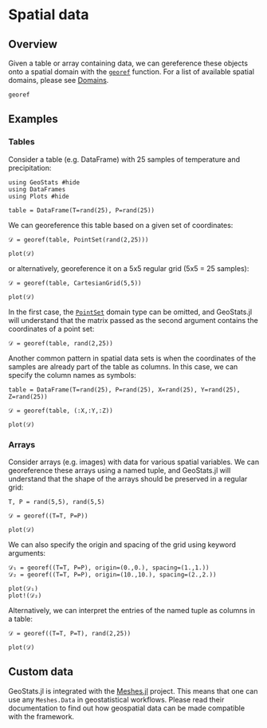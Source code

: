 # Spatial data

## Overview

Given a table or array containing data, we can gereference these objects
onto a spatial domain with the [`georef`](@ref) function. For a list of
available spatial domains, please see [Domains](domains.md).

```@docs
georef
```

## Examples

### Tables

Consider a table (e.g. DataFrame) with 25 samples of temperature and
precipitation:

```@example georef
using GeoStats #hide
using DataFrames
using Plots #hide

table = DataFrame(T=rand(25), P=rand(25))
```

We can georeference this table based on a given set of coordinates:

```@example georef
𝒟 = georef(table, PointSet(rand(2,25)))

plot(𝒟)
```

or alternatively, georeference it on a 5x5 regular grid (5x5 = 25 samples):

```@example georef
𝒟 = georef(table, CartesianGrid(5,5))

plot(𝒟)
```

In the first case, the [`PointSet`](@ref) domain type can be omitted, and
GeoStats.jl will understand that the matrix passed as the second argument
contains the coordinates of a point set:


```@example georef
𝒟 = georef(table, rand(2,25))
```

Another common pattern in spatial data sets is when the coordinates of the samples
are already part of the table as columns. In this case, we can specify the column
names as symbols:

```@example georef
table = DataFrame(T=rand(25), P=rand(25), X=rand(25), Y=rand(25), Z=rand(25))

𝒟 = georef(table, (:X,:Y,:Z))

plot(𝒟)
```

### Arrays

Consider arrays (e.g. images) with data for various spatial variables. We can
georeference these arrays using a named tuple, and GeoStats.jl will understand
that the shape of the arrays should be preserved in a regular grid:

```@example georef
T, P = rand(5,5), rand(5,5)

𝒟 = georef((T=T, P=P))

plot(𝒟)
```

We can also specify the origin and spacing of the grid using keyword arguments:

```@example georef
𝒟₁ = georef((T=T, P=P), origin=(0.,0.), spacing=(1.,1.))
𝒟₂ = georef((T=T, P=P), origin=(10.,10.), spacing=(2.,2.))

plot(𝒟₁)
plot!(𝒟₂)
```

Alternatively, we can interpret the entries of the named tuple as columns in a table:

```@example georef
𝒟 = georef((T=T, P=T), rand(2,25))

plot(𝒟)
```

## Custom data

GeoStats.jl is integrated with the [Meshes.jl](https://github.com/JuliaGeometry/Meshes.jl)
project. This means that one can use any `Meshes.Data` in geostatistical workflows.
Please read their documentation to find out how geospatial data can be made compatible
with the framework.
